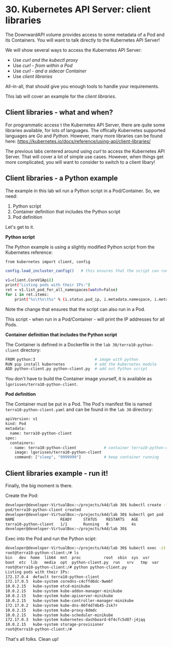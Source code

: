 # 30. Kubernetes API Server: client libraries

The DownwardAPI volume provides access to some metadata of a Pod and its Containers. You will want to talk directly to the Kubernetes API Server!

We will show several ways to access the Kubernetes API Server:

- Use *curl and the kubectl proxy*
- Use *curl - from within a Pod*
- Use *curl - and a sidecar Container*
- Use *client libraries*

All-in-all, that should give you enough tools to handle your requirements.

This lab will cover an example for the *client libraries*.

## Client libraries - what and when?

For programmatic access t the Kubernetes API Server, there are quite some libraries available, for lots of languages. The offically Kubernetes supported languages are *Go* and *Python*. However, many more libraries can be found here: https://kubernetes.io/docs/reference/using-api/client-libraries/

The previous labs centered around using *curl* to access the Kubernetes API Server. That will cover a lot of simple use cases. However, when things get more complicated, you will want to consider to switch to a client libary!

## Client libraries - a Python example

The example in this lab wil run a Python script in a Pod/Container. So, we need:

1. Python script
2. Container definition that includes the Python script
3. Pod definition

Let's get to it.

**Python script**

The Python example is using a slightly modified Python script from the Kubernetes reference:

```bash
from kubernetes import client, config

config.load_incluster_config()   # this ensures that the script can run in a Pod

v1=client.CoreV1Api()
print("Listing pods with their IPs:")
ret = v1.list_pod_for_all_namespaces(watch=False)
for i in ret.items:
    print("%s\t%s\t%s" % (i.status.pod_ip, i.metadata.namespace, i.metadata.name))
```    
Note the change that ensures that the script can also run in a Pod.

This script - when run in a Pod/Container - will print the IP addresses for all Pods.

**Container definition that includes the Python script**

The Container is defined in a Dockerfile in the `lab 30/terra10-python-client` directory:

```bash
FROM python:3                          # image with python
RUN pip install kubernetes             # add the Kubernetes module
ADD python-client.py python-client.py  # add out Python script
```
You don't have to build the Container image yourself, it is available as `lgorissen/terra10-python-client`.

**Pod definition**

The Container must be put in a Pod. The Pod's manifest file is named `terra10-python-client.yaml` and can be found in the `lab 30` directory:

```bash
apiVersion: v1
kind: Pod
metadata:
  name: terra10-python-client
spec:
  containers:
  - name: terra10-python-client            # container terra10-python-client
    image: lgorissen/terra10-python-client
    command: ["sleep", "9999999"]          # keep container running
```


## Client libraries example - run it!

Finally, the big moment is there. 

Create the Pod:

```bash
developer@developer-VirtualBox:~/projects/k4d/lab 30$ kubectl create -f terra10-python-client.yaml 
pod/terra10-python-client created
developer@developer-VirtualBox:~/projects/k4d/lab 30$ kubectl get pod
NAME                    READY     STATUS    RESTARTS   AGE
terra10-python-client   1/1       Running   0          4s
developer@developer-VirtualBox:~/projects/k4d/lab 30$
```

Exec into the Pod and run the Python scipt:

```bash
developer@developer-VirtualBox:~/projects/k4d/lab 30$ kubectl exec -it terra10-python-client /bin/bash
root@terra10-python-client:/# ls
bin   dev  home  lib64	mnt  proc	       root  sbin  sys	usr
boot  etc  lib	 media	opt  python-client.py  run   srv   tmp	var
root@terra10-python-client:/# python python-client.py 
Listing pods with their IPs:
172.17.0.4	default	terra10-python-client
172.17.0.5	kube-system	coredns-c4cffd6dc-9wm6f
10.0.2.15	kube-system	etcd-minikube
10.0.2.15	kube-system	kube-addon-manager-minikube
10.0.2.15	kube-system	kube-apiserver-minikube
10.0.2.15	kube-system	kube-controller-manager-minikube
172.17.0.2	kube-system	kube-dns-86f4d74b45-2sk7r
10.0.2.15	kube-system	kube-proxy-8dmdc
10.0.2.15	kube-system	kube-scheduler-minikube
172.17.0.3	kube-system	kubernetes-dashboard-6f4cfc5d87-j4jqq
10.0.2.15	kube-system	storage-provisioner
root@terra10-python-client:/# 
```

That's all folks. Clean up!


